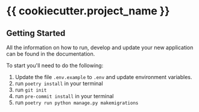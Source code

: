 
# {{ cookiecutter.project_name }}

## Getting Started

All the information on how to run, develop and update your new application can be found in the documentation.

To start you'll need to do the following:
1. Update the file `.env.example` to `.env` and update environment variables.
2. run `poetry install` in your terminal
3. run `git init`
4. run `pre-commit install` in your terminal
5. run `poetry run python manage.py makemigrations`
